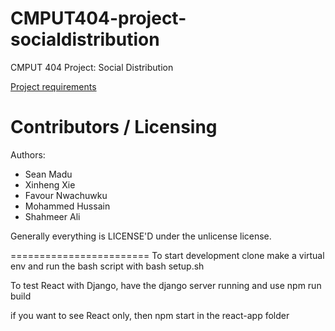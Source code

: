 CMPUT404-project-socialdistribution
===================================

CMPUT 404 Project: Social Distribution

[Project requirements](https://github.com/uofa-cmput404/project-socialdistribution/blob/master/project.org) 

Contributors / Licensing
========================

Authors:
    
* Sean Madu
* Xinheng Xie
* Favour Nwachuwku
* Mohammed Hussain
* Shahmeer Ali

Generally everything is LICENSE'D under the unlicense license.

========================
To start development clone make a virtual env and run the bash script with bash setup.sh

To test React with Django, have the django server running and use npm run build

if you want to see React only, then npm start in the react-app folder

